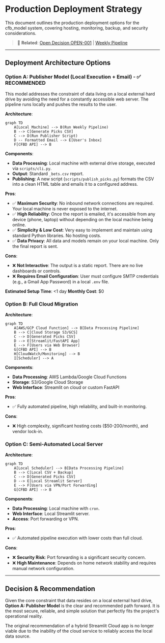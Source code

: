 # Production Deployment Strategy

This document outlines the production deployment options for the cfb_model system, covering hosting, monitoring, backup, and security considerations.

> 🔗 **Related**: [Open Decision OPEN-001](../project_org/open_decisions.md#open-001-production-deployment-strategy) | [Weekly Pipeline](weekly_pipeline.md)

---

## Deployment Architecture Options

### Option A: Publisher Model (Local Execution + Email) - ✅ RECOMMENDED

This model addresses the constraint of data living on a local external hard drive by avoiding the need for a constantly accessible web server. The pipeline runs locally and pushes the results to the user.

**Architecture**:

```mermaid
graph TD
    A[Local Machine] --> B(Run Weekly Pipeline)
    B --> C[Generate Picks CSV]
    C --> D(Run Publisher Script)
    D -- Formatted Email --> E[User's Inbox]
    F[CFBD API] --> B
```

**Components**:

- **Data Processing**: Local machine with external drive storage, executed via `scripts/cli.py`.
- **Output**: Standard `_bets.csv` report.
- **Publishing**: A new script (`scripts/publish_picks.py`) formats the CSV into a clean HTML table and emails it to a configured address.

**Pros**:

- ✅ **Maximum Security**: No inbound network connections are required. Your local machine is never exposed to the internet.
- ✅ **High Reliability**: Once the report is emailed, it's accessible from any device (phone, laptop) without depending on the local machine being online.
- ✅ **Simplicity & Low Cost**: Very easy to implement and maintain using standard Python libraries. No hosting costs.
- ✅ **Data Privacy**: All data and models remain on your local machine. Only the final report is sent.

**Cons**:

- ❌ **Not Interactive**: The output is a static report. There are no live dashboards or controls.
- ❌ **Requires Email Configuration**: User must configure SMTP credentials (e.g., a Gmail App Password) in a local `.env` file.

**Estimated Setup Time**: <1 day
**Monthly Cost**: $0

### Option B: Full Cloud Migration

**Architecture**:

```mermaid
graph TD
    A[AWS/GCP Cloud Function] --> B[Data Processing Pipeline]
    B --> C[Cloud Storage S3/GCS]
    C --> D[Generated Picks CSV]
    D --> E[Streamlit/FastAPI App]
    E --> F[Users via Web Browser]
    G[CFBD API] --> B
    H[CloudWatch/Monitoring] --> B
    I[Scheduler] --> A
```

**Components**:

- **Data Processing**: AWS Lambda/Google Cloud Functions
- **Storage**: S3/Google Cloud Storage
- **Web Interface**: Streamlit on cloud or custom FastAPI

**Pros**:

- ✅ Fully automated pipeline, high reliability, and built-in monitoring.

**Cons**:

- ❌ High complexity, significant hosting costs ($50-200/month), and vendor lock-in.

### Option C: Semi-Automated Local Server

**Architecture**:

```mermaid
graph TD
    A[Local Scheduler] --> B[Data Processing Pipeline]
    B --> C[Local CSV + Backup]
    C --> D[Generated Picks CSV]
    D --> E[Local Streamlit Server]
    E --> F[Users via VPN/Port Forwarding]
    G[CFBD API] --> B
```

**Components**:

- **Data Processing**: Local machine with `cron`.
- **Web Interface**: Local Streamlit server.
- **Access**: Port forwarding or VPN.

**Pros**:

- ✅ Automated pipeline execution with lower costs than full cloud.

**Cons**:

- ❌ **Security Risk**: Port forwarding is a significant security concern.
- ❌ **High Maintenance**: Depends on home network stability and requires manual network configuration.

---

## Decision & Recommendation

Given the core constraint that data resides on a local external hard drive, **Option A: Publisher Model** is the clear and recommended path forward. It is the most secure, reliable, and simple solution that perfectly fits the project's operational reality.

The original recommendation of a hybrid Streamlit Cloud app is no longer viable due to the inability of the cloud service to reliably access the local data source.
